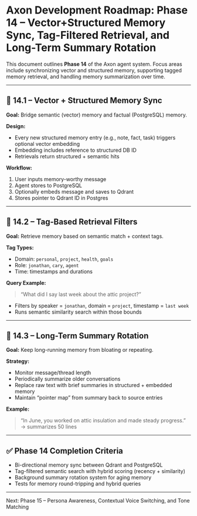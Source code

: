 # Axon Development Roadmap: Phase 14 – Vector+Structured Memory Sync, Tag-Filtered Retrieval, and Long-Term Summary Rotation

This document outlines **Phase 14** of the Axon agent system. Focus areas include synchronizing vector and structured memory, supporting tagged memory retrieval, and handling memory summarization over time.

---

## 🧠 14.1 – Vector + Structured Memory Sync
**Goal:** Bridge semantic (vector) memory and factual (PostgreSQL) memory.

**Design:**
- Every new structured memory entry (e.g., note, fact, task) triggers optional vector embedding
- Embedding includes reference to structured DB ID
- Retrievals return structured + semantic hits

**Workflow:**
1. User inputs memory-worthy message
2. Agent stores to PostgreSQL
3. Optionally embeds message and saves to Qdrant
4. Stores pointer to Qdrant ID in Postgres

---

## 🔖 14.2 – Tag-Based Retrieval Filters
**Goal:** Retrieve memory based on semantic match + context tags.

**Tag Types:**
- Domain: `personal`, `project`, `health`, `goals`
- Role: `jonathan`, `cary`, `agent`
- Time: timestamps and durations

**Query Example:**
> “What did I say last week about the attic project?”

- Filters by speaker = `jonathan`, domain = `project`, timestamp = `last week`
- Runs semantic similarity search within those bounds

---

## 🧾 14.3 – Long-Term Summary Rotation
**Goal:** Keep long-running memory from bloating or repeating.

**Strategy:**
- Monitor message/thread length
- Periodically summarize older conversations
- Replace raw text with brief summaries in structured + embedded memory
- Maintain “pointer map” from summary back to source entries

**Example:**
> “In June, you worked on attic insulation and made steady progress.” → summarizes 50 lines

---

## ✅ Phase 14 Completion Criteria
- Bi-directional memory sync between Qdrant and PostgreSQL
- Tag-filtered semantic search with hybrid scoring (recency + similarity)
- Background summary rotation system for aging memory
- Tests for memory round-tripping and hybrid queries

---

Next: Phase 15 – Persona Awareness, Contextual Voice Switching, and Tone Matching

